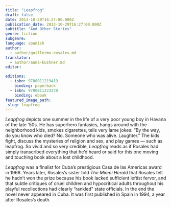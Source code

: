 ```yaml
---
title: "Leapfrog"
draft: false
date: 2013-10-29T16:27:00.000Z
publication_date: 2013-10-29T16:27:00.000Z
subtitle: "And Other Stories"
genre: fiction
subgenre:
language: spanish
author:
  - author/guillermo-rosales.md
translator:
  - author/anna-kushner.md
editor:

editions:
  - isbn: 9780811219419
    binding: paperback
  - isbn: 9780811223270
    binding: ebook
featured_image_path:
_slug: leapfrog
---
```


_Leapfrog_ depicts one summer in the life of a very poor young boy in Havana of the late ’50s. He has superhero fantasies, hangs around with the neighborhood kids, smokes cigarettes, tells very lame jokes: “By the way, do you know who died? No. Someone who was alive. Laughter.” The kids fight, discuss the mysteries of religion and sex, and play games — such as leapfrog. So vivid and so very credible, _Leapfrog_ reads as if Rosales had simply transcribed everything that he’d heard or said for this one moving and touching book about a lost childhood.

_Leapfrog_ was a finalist for Cuba’s prestigious Casa de las Americas award in 1968. Years later, Rosales’s sister told _The Miami Herald_ that Rosales felt he hadn’t won the prize because his book lacked sufficient leftist fervor, and that subtle critiques of cruel children and hypocritical adults throughout his playful recollections had clearly “rankled” state officials. In the end the novel never appeared in Cuba. It was first published in Spain in 1994, a year after Rosales’s death.


